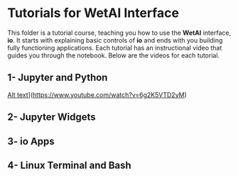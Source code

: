 # Tutorials for WetAI Interface 

This folder is a tutorial course, teaching you how to use the **WetAI** interface, **io**. It starts with explaining basic controls of **io** and ends with you building fully functioning applications. Each tutorial has an instructional video that guides you through the notebook. Below are the videos for each tutorial.

## 1- Jupyter and Python
[Alt text](https://img.youtube.com/vi/VID/0.jpg)](https://www.youtube.com/watch?v=6g2K5VTD2yM)

## 2- Jupyter Widgets

## 3- io Apps

## 4- Linux Terminal and Bash


